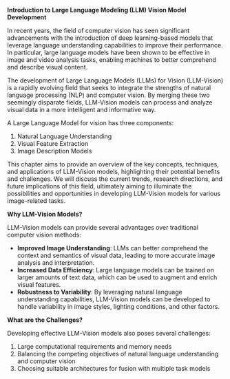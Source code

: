 **Introduction to Large Language Modeling (LLM) Vision Model Development**

In recent years, the field of computer vision has seen significant advancements with the introduction of deep learning-based models that leverage language understanding capabilities to improve their performance. In particular, large language models have been shown to be effective in image and video analysis tasks, enabling machines to better comprehend and describe visual content.

The development of Large Language Models (LLMs) for Vision (LLM-Vision) is a rapidly evolving field that seeks to integrate the strengths of natural language processing (NLP) and computer vision. By merging these two seemingly disparate fields, LLM-Vision models can process and analyze visual data in a more intelligent and informative way.

A Large Language Model for vision has three components: 
1. Natural Language Understanding
2. Visual Feature Extraction
3. Image Description Models 

This chapter aims to provide an overview of the key concepts, techniques, and applications of LLM-Vision models, highlighting their potential benefits and challenges. We will discuss the current trends, research directions, and future implications of this field, ultimately aiming to illuminate the possibilities and opportunities in developing LLM-Vision models for various image-related tasks.

**Why LLM-Vision Models?**

LLM-Vision models can provide several advantages over traditional computer vision methods:

*   **Improved Image Understanding**: LLMs can better comprehend the context and semantics of visual data, leading to more accurate image analysis and interpretation.
*   **Increased Data Efficiency**: Large language models can be trained on larger amounts of text data, which can be used to augment and enrich visual features.
*   **Robustness to Variability**: By leveraging natural language understanding capabilities, LLM-Vision models can be developed to handle variability in image styles, lighting conditions, and other factors.

**What are the Challenges?**

Developing effective LLM-Vision models also poses several challenges:

1.  Large computational requirements and memory needs
2.  Balancing the competing objectives of natural language understanding and computer vision 
3.  Choosing suitable architectures for fusion with multiple task models